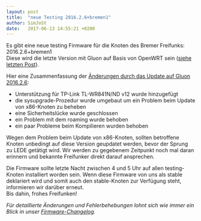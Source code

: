 ```yaml
---
layout: post
title:  "neue Testing 2016.2.6+bremen1"
author: SimJoSt
date:   2017-06-13 14:55:21 +0200
---
```

Es gibt eine neue testing Firmware für die Knoten des Bremer Freifunks: 2016.2.6+bremen1  
Diese wird die letzte Version mit Gluon auf Basis von OpenWRT sein ([siehe letzten Post](Gluon-wechselt-Softwarebasis.html)).

Hier eine Zusammenfassung der [Änderungen durch das Update auf Gluon 2016.2.6](https://wiki.bremen.freifunk.net/Firmware/Changelog#freifunk-bremen-versionen_2016-2-6-bremen1):

- Unterstützung für TP-Link TL-WR841N/ND v12 wurde hinzugefügt
- die sysupgrade-Prozedur wurde umgebaut um ein Problem beim Update von x86-Knoten zu beheben
- eine Sicherheitslücke wurde geschlossen
- ein Problem mit dem roaming wurde behoben
- ein paar Probleme beim Kompilieren wurden behoben

Wegen dem Problem beim Update von x86-Knoten, sollten betroffene Knoten unbedingt auf diese Version geupdatet werden, bevor der Sprung zu LEDE getätigt wird. Wir werden zu gegebenem Zeitpunkt noch mal daran erinnern und bekannte Freifunker direkt darauf ansprechen.

Die Firmware sollte letzte Nacht zwischen 4 und 5 Uhr auf allen testing-Knoten installiert worden sein. Wenn diese Firmware von uns als stable deklariert wird und somit auch den stable-Knoten zur Verfügung steht, informieren wir darüber erneut.  
Bis dahin, frohes Freifunken!

*Für detaillierte Änderungen und Fehlerbehebungen lohnt sich wie immer ein Blick in unser [Firmware-Changelog](https://wiki.bremen.freifunk.net/Firmware/Changelog).*
